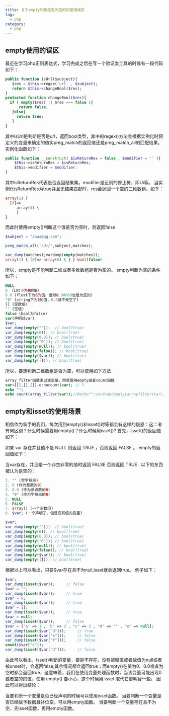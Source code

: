 ```yaml
---
title: 关于empty判断是否为空的的使用误区
tag:
  - php
category:
  - php
---
```


## empty使用的误区

最近在学习php正则表达式，学习完成之后在写一个验证类工具的时候有一段代码如下：
<!-- more -->

```php
public function isUrl($subject){
   $res = $this->regex('url' , $subject);
   return $this->changeBool($res);
}
protected function changeBool($res){
  if ( empty($res) || $res === false ){
      return false;
   }else{
     return true;
   }
}
```

其中isUrl是判断是否是url，返回bool类型，其中的regex()方法会根据实例化时预定义的变量来确定的值实preg_match的返回值还是preg_match_all的匹配结果。实例化函数如下：

```php
public function __construct( $isReturnRes = false , $modifier = '' ){
    $this->isReturnRes = $isReturnRes;
    $this->modifier = $modifier;
}
```

其中isReturnRes代表是否返回结果集，modifier是正则的修正符，即Ui等。
当实例化isReturnRes为true并且无结果匹配时，res会返回一个空的二维数组。如下：

```php
array(1) {
  [0]=>
     array(0) {
     }
}
```

而此时使用empty()判断这个值是否为空时，则返回false

```php
$subject = "aaaa@qq.com";

preg_match_all('/d+/',subject,matches);

var_dump(matches);vardump(empty(matches));
array(1) { [0]=> array(0) { } } bool(false)
```

所以，empty是不能判断二维或者多维数组是否为空的。
empty判断为空的条件如下：

```php
NULL
0 （int下为0的值）
0.0 (float下为0的值，当然0.00000也是为空的)
"0" (string下为0的值，0.0就不是空了)
[] (空数组）
"" (空值)
false (bool为false)
var(声明过var)
$var;
var_dump(empty(""));  // bool(true)
var_dump(empty(0)); // bool(true)
var_dump(empty(0.0)); // bool(true)
var_dump(empty("0")); // bool(true)
var_dump(empty(null)); // bool(true)
var_dump(empty(false)); // bool(true)
var_dump(empty($var)); // bool(true)
var_dump(empty([])); // bool(true)
```

所以，要想判断二维数组是否为空，可以使用如下方法

```php
array_filter函数来过滤空值，然后使用empty或者count函数
var=[[],[],[]];echocount(var); // 3
echo "";
echo count(array_filter(var));//0echo"";vardump(empty(arrayfilter(var))); // true
```

## empty和isset的使用场景

相信作为新手的我们，每次用到empty()和isset()时等都会有这样的疑惑：这二者有何区别？什么时候需要用empty()？什么时候用isset()?
首先，isset()的返回值如下：

如果 var 存在并且值不是 NULL  则返回 TRUE ，否则返回 FALSE 。
empty的返回值如下：

当var存在，并且是一个非空非零的值时返回 FALSE  否则返回 TRUE .
以下的东西被认为是空的：

```php
1. "" (空字符串)
2. 0 (作为整数的0)
3. 0.0 (作为浮点数的0)
4. "0" (作为字符串的0)
5. NULL
6. FALSE
7. array() (一个空数组)
8. $var; (一个声明了，但是没有值的变量)

$var;
var_dump(empty(""));  // bool(true)
var_dump(empty(0)); // bool(true)
var_dump(empty(0.0)); // bool(true)
var_dump(empty("0")); // bool(true)
var_dump(empty(null)); // bool(true)
var_dump(empty(false)); // bool(true)
var_dump(empty($var)); // bool(true)
var_dump(empty([])); // bool(true)
```
根据以上可以看出，只要$var存在且不为null,isset就会返回true。
例子如下：

```php
$var;
var_dump(isset($var));     // false
$var = "";
var_dump(isset($var));     // true
$var = 0;
var_dump(isset($var));     // true
$var = [];
var_dump(isset($var));     // true
$var = null;
var_dump(isset($var));     // false
$var = ['a' => 1 , 'b' => 2 , "c" => 3 , "d" => "" , "e" => null];
var_dump(isset($var["d"]));     // true
var_dump(isset($var["e"]));     // false
var_dump(isset($var["f"]));     // false
unset($var["d"]);
var_dump(isset($var["d"]));     // false
```

由此可以看出，isset()判断的变量，要是不存在、没有被赋值或者赋值为null或者被unset时，会返回false,其余情况都会返回true；而empty()在值为0、0.0或者为空时都会返回true，这意味着，我们在使用变量处理函数时，当该变量可能出现0或者空的的值，使用 empty() 要小心，这个时候用 isset 取代它更明智一些。
因此可以得出结论：

当要判断一个变量是否已经声明的时候可以使用isset函数。
当要判断一个变量是否已经赋予数据且补位空，可以用empty函数。
当要判断一个变量存在且不为空，先isset函数，再用empty函数。
